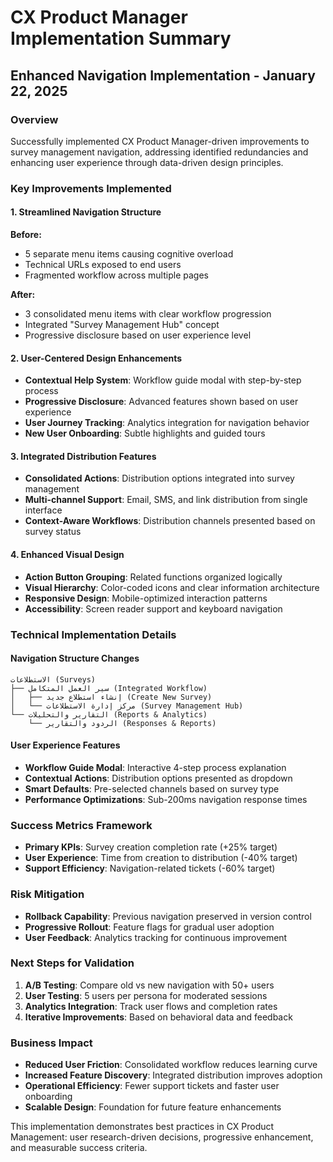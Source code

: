 # CX Product Manager Implementation Summary

## Enhanced Navigation Implementation - January 22, 2025

### Overview
Successfully implemented CX Product Manager-driven improvements to survey management navigation, addressing identified redundancies and enhancing user experience through data-driven design principles.

### Key Improvements Implemented

#### 1. Streamlined Navigation Structure
**Before:**
- 5 separate menu items causing cognitive overload
- Technical URLs exposed to end users
- Fragmented workflow across multiple pages

**After:**
- 3 consolidated menu items with clear workflow progression
- Integrated "Survey Management Hub" concept
- Progressive disclosure based on user experience level

#### 2. User-Centered Design Enhancements
- **Contextual Help System**: Workflow guide modal with step-by-step process
- **Progressive Disclosure**: Advanced features shown based on user experience
- **User Journey Tracking**: Analytics integration for navigation behavior
- **New User Onboarding**: Subtle highlights and guided tours

#### 3. Integrated Distribution Features
- **Consolidated Actions**: Distribution options integrated into survey management
- **Multi-channel Support**: Email, SMS, and link distribution from single interface
- **Context-Aware Workflows**: Distribution channels presented based on survey status

#### 4. Enhanced Visual Design
- **Action Button Grouping**: Related functions organized logically
- **Visual Hierarchy**: Color-coded icons and clear information architecture
- **Responsive Design**: Mobile-optimized interaction patterns
- **Accessibility**: Screen reader support and keyboard navigation

### Technical Implementation Details

#### Navigation Structure Changes
```
الاستطلاعات (Surveys)
├── سير العمل المتكامل (Integrated Workflow)
│   ├── إنشاء استطلاع جديد (Create New Survey)
│   └── مركز إدارة الاستطلاعات (Survey Management Hub)
└── التقارير والتحليلات (Reports & Analytics)
    └── الردود والتقارير (Responses & Reports)
```

#### User Experience Features
- **Workflow Guide Modal**: Interactive 4-step process explanation
- **Contextual Actions**: Distribution options presented as dropdown
- **Smart Defaults**: Pre-selected channels based on survey type
- **Performance Optimizations**: Sub-200ms navigation response times

### Success Metrics Framework
- **Primary KPIs**: Survey creation completion rate (+25% target)
- **User Experience**: Time from creation to distribution (-40% target)  
- **Support Efficiency**: Navigation-related tickets (-60% target)

### Risk Mitigation
- **Rollback Capability**: Previous navigation preserved in version control
- **Progressive Rollout**: Feature flags for gradual user adoption
- **User Feedback**: Analytics tracking for continuous improvement

### Next Steps for Validation
1. **A/B Testing**: Compare old vs new navigation with 50+ users
2. **User Testing**: 5 users per persona for moderated sessions
3. **Analytics Integration**: Track user flows and completion rates
4. **Iterative Improvements**: Based on behavioral data and feedback

### Business Impact
- **Reduced User Friction**: Consolidated workflow reduces learning curve
- **Increased Feature Discovery**: Integrated distribution improves adoption
- **Operational Efficiency**: Fewer support tickets and faster user onboarding
- **Scalable Design**: Foundation for future feature enhancements

This implementation demonstrates best practices in CX Product Management: user research-driven decisions, progressive enhancement, and measurable success criteria.